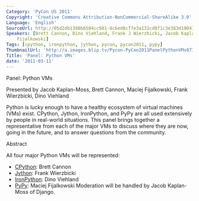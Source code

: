 ```yaml
---
Category: 'PyCon US 2011'
Copyright: 'Creative Commons Attribution-NonCommercial-ShareAlike 3.0'
Language: 'English'
SourceUrl: http://05d2db1380b6504cc981-8cbed8cf7e3a131cd8f1c3e383d10041.r93.cf2.rackcdn.com/pycon-us-2011/421_panel-python-vms.mp4
Speakers: [Brett Cannon, Dino Viehland, Frank J Wierzbicki, Jacob Kaplan-Moss, Maciej
    Fijalkowski]
Tags: [cpython, ironpython, jython, pycon, pycon2011, pypy]
ThumbnailUrl: 'http://a.images.blip.tv/Pycon-PyCon2011PanelPythonVMs871.png'
Title: 'Panel: Python VMs'
date: '2011-03-11'
---
```

Panel: Python VMs

Presented by Jacob Kaplan-Moss, Brett Cannon, Maciej Fijalkowski, Frank
Wierzbicki, Dino Viehland

Python is lucky enough to have a healthy ecosystem of virtual machines (VMs)
exist. CPython, Jython, IronPython, and PyPy are all used extensively by
people in real-world situations. This panel brings together a representative
from each of the major VMs to discuss where they are now, going in the future,
and to answer questions from the community.

Abstract

All four major Python VMs will be represented:

  * [CPython](http://python.org/): Brett Cannon 
  * [Jython](http://www.jython.org/): Frank Wierzbicki 
  * [IronPython](http://ironpython.net/): Dino Viehland 
  * [PyPy](http://pypy.org/): Maciej Fijalkowski 
Moderation will be handled by Jacob Kaplan-Moss of Django.
